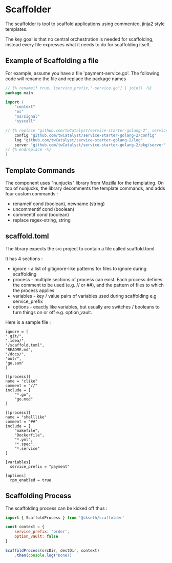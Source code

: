 # Scaffolder

The scaffolder is tool to scaffold applications using commented, jinja2 style templates.

The key goal is that no central orchestration is needed for scaffolding, 
instead every file expresses what it needs to do for scaffolding itself.


## Example of Scaffolding a file

For example, assume you have a file 'payment-service.go'. The following code will
rename the file and replace the package names

```go
// {% renameif true, [service_prefix,"-service.go"] | join() -%}
package main

import (
	"context"
	"os"
	"os/signal"
	"syscall"

// {% replace "github.com/twCatalyst/service-starter-golang-2", service_package -%}
	config "github.com/twCatalyst/service-starter-golang-2/config"
	log "github.com/twCatalyst/service-starter-golang-2/log"
	server "github.com/twCatalyst/service-starter-golang-2/pkg/server"
// {% endreplace -%}
)

```

## Template Commands

The component uses "nunjucks" library from Mozilla for the templating. On top of nunjucks, the library decomments the template commands, and adds four custom commands :

* renameif cond (boolean), newname (string)
* uncommentif cond (boolean)
* commentif cond (boolean)
* replace regex-string, string

## scaffold.toml

The library expects the src project to contain a file called scaffold.toml. 

It has 4 sections :

* ignore - a list of gitignore-like patterns for files to ignore during scaffolding
* process - multiple sections of process can exist. Each process defines the comment
  to be used (e.g. // or ##), and the pattern of files to which the process applies
* variables - key / value pairs of variables used during scaffolding e.g service_prefix
* options - exactly like variables, but usually are switches / booleans to turn things on or off e.g. option_vault.

Here is a sample file :

```t
ignore = [
".git/",
".idea/",
"/scaffold.toml",
"README.md",
"/docs/",
"out/",
"go.sum"
]

[[process]]
name = "clike"
comment = "//"
include = [
    "*.go",
    "go.mod"
]

[[process]]
name = "shelllike"
comment = "##"
include = [
    "makefile",
    "Dockerfile",
    "*.yml",
    "*.spec",
    "*.service"
]

[variables]
  service_prefix = "payment"

[options]
  rpm_enabled = true

```

## Scaffolding Process

The scaffolding process can be kicked off thus :

```js
import { ScaffoldProcess } from '@skseth/scaffolder'

const context = {
    service_prefix: 'order',
    option_vault: false
}

ScaffoldProcess(srcDir, destDir, context)
    .then(console.log("Done))

```